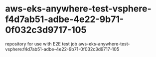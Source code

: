 # aws-eks-anywhere-test-vsphere-f4d7ab51-adbe-4e22-9b71-0f032c3d9717-105
repository for use with E2E test job aws-eks-anywhere-test-vsphere:f4d7ab51-adbe-4e22-9b71-0f032c3d9717-105
